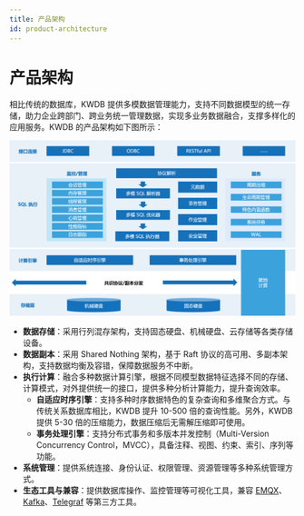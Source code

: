```yaml
---
title: 产品架构
id: product-architecture
---
```


# 产品架构

相比传统的数据库，KWDB 提供多模数据管理能力，支持不同数据模型的统一存储，助力企业跨部门、跨业务统一管理数据，实现多业务数据融合，支撑多样化的应用服务。KWDB 的产品架构如下图所示：

![](../static/about-kaiwudb/kwdb-architecture.png)

- **数据存储**：采用行列混存架构，支持固态硬盘、机械硬盘、云存储等各类存储设备。
- **数据副本**：采用 Shared Nothing 架构，基于 Raft 协议的高可用、多副本架构，支持数据均衡及容错，保障数据服务不中断。
- **执行计算**：融合多种数据计算引擎，根据不同模型数据特征选择不同的存储、计算模式，对外提供统一的接口，提供多种分析计算能力，提升查询效率。
  - **自适应时序引擎**：支持多种时序数据特色的复杂查询和多维聚合方式。与传统关系数据库相比，KWDB 提升 10-500 倍的查询性能。另外，KWDB 提供 5-30 倍的压缩能力，数据压缩后无需解压缩即可使用。
  - **事务处理引擎**：支持分布式事务和多版本并发控制（Multi-Version Concurrency Control，MVCC），具备注释、视图、约束、索引、序列等功能。
- **系统管理**：提供系统连接、身份认证、权限管理、资源管理等多种系统管理方式。
- **生态工具与兼容**：提供数据库操作、监控管理等可视化工具，兼容 [EMQX](https://www.emqx.io/)、[Kafka](https://kafka.apache.org/)、[Telegraf](https://github.com/influxdata/telegraf) 等第三方工具。
